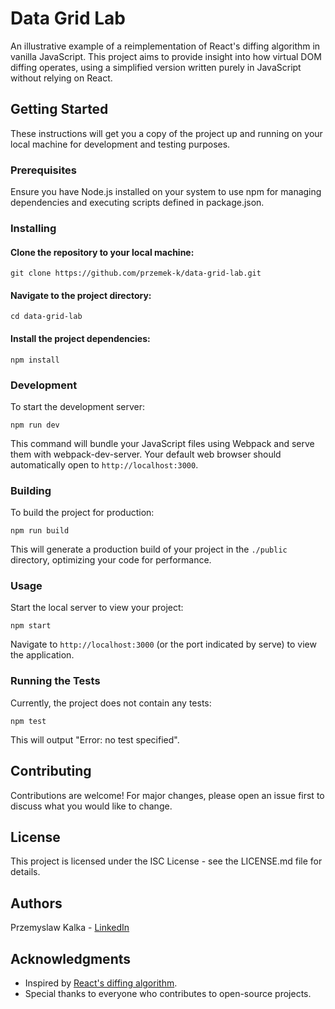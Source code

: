 # Data Grid Lab

An illustrative example of a reimplementation of React's diffing algorithm in vanilla JavaScript. This project aims to provide insight into how virtual DOM diffing operates, using a simplified version written purely in JavaScript without relying on React.

## Getting Started

These instructions will get you a copy of the project up and running on your local machine for development and testing purposes.

### Prerequisites

Ensure you have Node.js installed on your system to use npm for managing dependencies and executing scripts defined in package.json.

### Installing

#### Clone the repository to your local machine:

```
git clone https://github.com/przemek-k/data-grid-lab.git
```

#### Navigate to the project directory:

```
cd data-grid-lab
```

#### Install the project dependencies:

```
npm install
```

### Development

To start the development server:

```
npm run dev
```

This command will bundle your JavaScript files using Webpack and serve them with webpack-dev-server. Your default web browser should automatically open to `http://localhost:3000`.

### Building

To build the project for production:

```
npm run build
```

This will generate a production build of your project in the `./public` directory, optimizing your code for performance.

### Usage

Start the local server to view your project:

```
npm start
```

Navigate to `http://localhost:3000` (or the port indicated by serve) to view the application.

### Running the Tests

Currently, the project does not contain any tests:

```
npm test
```

This will output "Error: no test specified".

## Contributing

Contributions are welcome! For major changes, please open an issue first to discuss what you would like to change.

## License

This project is licensed under the ISC License - see the LICENSE.md file for details.

## Authors

Przemyslaw Kalka - [LinkedIn](https://www.linkedin.com/in/przemyslawkalka/en)

## Acknowledgments

- Inspired by [React's diffing algorithm](https://legacy.reactjs.org/docs/reconciliation.html).
- Special thanks to everyone who contributes to open-source projects.

